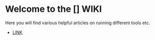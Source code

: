 # Welcome to the [] WIKI

Here you will find various helpful articles on running different tools etc.

- [LINK](LINK)
